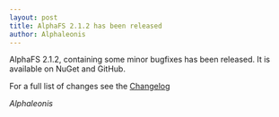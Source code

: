 ```yaml
---
layout: post
title: AlphaFS 2.1.2 has been released
author: Alphaleonis
---
```


AlphaFS 2.1.2, containing some minor bugfixes has been released. It is available on NuGet and GitHub.

For a full list of changes see the [Changelog](/changelog/)

*Alphaleonis*
